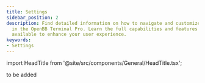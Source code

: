 ```yaml
---
title: Settings
sidebar_position: 2
description: Find detailed information on how to navigate and customize your settings
  in the OpenBB Terminal Pro. Learn the full capabilities and features
  available to enhance your user experience.
keywords:
- Settings
---
```


import HeadTitle from '@site/src/components/General/HeadTitle.tsx';

<HeadTitle title="Settings | OpenBB Terminal Pro Docs" />

to be added
